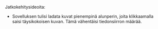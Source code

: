 Jatkokehitysideoita:

- Sovelluksen tulisi ladata kuvat pienempinä alunperin, joita klikkaamalla saisi täysikokoisen kuvan. Tämä vähentäisi tiedonsiirron määrää.


